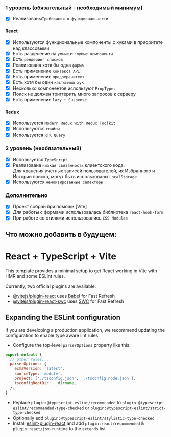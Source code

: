 ### 1 уровень (обязательный - необходимый минимум)

- [x] Реализованы`Требования к функциональности`

#### React

- [x] Используются функциональные компоненты c хуками в приоритете над классовыми
- [x] Есть разделение на `умные` и `глупые компоненты`
- [x] Есть `рендеринг списков`
- [x] Реализована хотя бы одна `форма`
- [x] Есть применение `Контекст API`
- [x] Есть применение `предохранителя`
- [x] Есть хотя бы один `кастомный хук`
- [x] Несколько компонентов используют `PropTypes`
- [x] Поиск не должен триггерить много запросов к серверу
- [x] Есть применение `lazy + Suspense`

#### Redux

- [x] Используется `Modern Redux with Redux Toolkit`
- [x] Используются `слайсы`
- [x] Используется `RTK Query`

### 2 уровень (необязательный)

- [x] Используется `TypeScript`
- [x] Реализована `низкая связанность` клиентского кода. <br>
  Для хранения учетных записей пользователей, их Избранного и Истории поиска, могут быть использованы `LocalStorage` 
- [x] Используются `мемоизированные селекторы`

### Дополнительно

- [x] Проект собран при помощи [Vite]
- [x] Для работы с формами использовалась библиотека `react-hook-form`
- [x] При работе со стилями использовались `CSS Modules`

## Что можно добавить в будущем:


# React + TypeScript + Vite

This template provides a minimal setup to get React working in Vite with HMR and some ESLint rules.

Currently, two official plugins are available:

- [@vitejs/plugin-react](https://github.com/vitejs/vite-plugin-react/blob/main/packages/plugin-react/README.md) uses [Babel](https://babeljs.io/) for Fast Refresh
- [@vitejs/plugin-react-swc](https://github.com/vitejs/vite-plugin-react-swc) uses [SWC](https://swc.rs/) for Fast Refresh

## Expanding the ESLint configuration

If you are developing a production application, we recommend updating the configuration to enable type aware lint rules:

- Configure the top-level `parserOptions` property like this:

```js
export default {
  // other rules...
  parserOptions: {
    ecmaVersion: 'latest',
    sourceType: 'module',
    project: ['./tsconfig.json', './tsconfig.node.json'],
    tsconfigRootDir: __dirname,
  },
}
```

- Replace `plugin:@typescript-eslint/recommended` to `plugin:@typescript-eslint/recommended-type-checked` or `plugin:@typescript-eslint/strict-type-checked`
- Optionally add `plugin:@typescript-eslint/stylistic-type-checked`
- Install [eslint-plugin-react](https://github.com/jsx-eslint/eslint-plugin-react) and add `plugin:react/recommended` & `plugin:react/jsx-runtime` to the `extends` list
